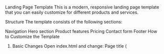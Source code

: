 Landing Page Template
This is a modern, responsive landing page template that you can easily customize for different products and services.

Structure
The template consists of the following sections:

Navigation
Hero section
Product features
Pricing
Contact form
Footer
How to Customize the Template
1. Basic Changes
Open index.html and change:
Page title (<title>)
Brand name (class .logo)
Product name in hero section
Product description
CTA button text
2. Product Features
In the "Product Features" section, customize:
Feature titles
Feature descriptions
Icons (using Font Awesome icons)
3. Pricing
In the "Choose Your Plan" section, customize:
Plan names
Prices
Feature lists for each plan
Mark which plan is "featured" by adding the featured class
4. Contact Information
In the footer section, change:
Email address
Phone number
Social media links
Company description
5. Colors and Style
Open styles.css and customize:
Colors (search for #3498db and replace with desired color)
Fonts
Spacing and padding
Animations
6. Functionality
In script.js you can customize:
Contact form behavior
Animations
Scroll behavior
Responsive Design
The template is fully responsive and works on all screen sizes:

Desktop (> 768px)
Tablet (768px)
Mobile (< 768px)
Technologies
HTML5
CSS3 (Flexbox, Grid, Animations)
JavaScript (Vanilla)
Font Awesome icons
Installation
Clone or download this repository
Open index.html in your web browser
Customize content as needed
Host on your preferred web server
Notes
For production, we recommend minifying CSS and JavaScript files
Add your own favicon and meta tags
Implement your own contact form processing logic
Add Google Analytics or other tracking tools as needed
